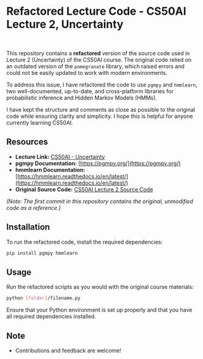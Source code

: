 # Refactored Lecture Code - CS50AI Lecture 2, Uncertainty

<br>

This repository contains a **refactored** version of the source code used in Lecture 2 (Uncertainty) of the CS50AI course. The original code relied on an outdated version of the `pomegranate` library, which raised errors and could not be easily updated to work with modern environments.

To address this issue, I have refactored the code to use `pgmpy` and `hmmlearn`, two well-documented, up-to-date, and cross-platform libraries for probabilistic inference and Hidden Markov Models (HMMs). 

I have kept the structure and comments as close as possible to the original code while ensuring clarity and simplicity. I hope this is helpful for anyone currently learning CS50AI.

## Resources
- **Lecture Link:** [CS50AI - Uncertainty](https://learning.edx.org/course/course-v1:HarvardX+CS50AI+1T2020/block-v1:HarvardX+CS50AI+1T2020+type@sequential+block@4b8b77db65e54ec9bf3e397b012074bd/block-v1:HarvardX+CS50AI+1T2020+type@vertical+block@f7f87c00eace4aa0b88799eec602e4bf)
- **pgmpy Documentation:** [https://pgmpy.org/](https://pgmpy.org/)
- **hmmlearn Documentation:** [https://hmmlearn.readthedocs.io/en/latest/](https://hmmlearn.readthedocs.io/en/latest/)
- **Original Source Code:** [CS50AI Lecture 2 Source Code](https://cdn.cs50.net/ai/2020/spring/lectures/2/src2.zip)

*(Note: The first commit in this repository contains the original, unmodified code as a reference.)*

## Installation
To run the refactored code, install the required dependencies:

```bash
pip install pgmpy hmmlearn
```

## Usage
Run the refactored scripts as you would with the original course materials:

```bash
python [folder]/filename.py
```

Ensure that your Python environment is set up properly and that you have all required dependencies installed.

## Note
- Contributions and feedback are welcome!
